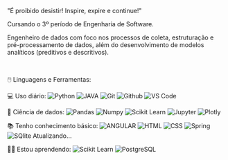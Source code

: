 "É proibido desistir! Inspire, expire e continue!" 

Cursando o 3º período de Engenharia de Software. 

Engenheiro de dados com foco nos processos de coleta, estruturação e pré-processamento de dados, além do desenvolvimento de modelos analíticos (preditivos e descritivos).







<br>

  🖱️ Linguagens e Ferramentas:

  💻 Uso diário:
 ![Python](https://img.shields.io/badge/Python-3776AB?style=for-the-badge&logo=python&logoColor=white)
 ![JAVA](https://img.shields.io/badge/Java-ED8B00?style=for-the-badge&logo=java&logoColor=white)
 ![Git](https://img.shields.io/badge/-Git-black?style=flat-square&logo=Git)
 ![Github](https://img.shields.io/badge/-Github-black?style=flat-square&logo=Github)
 ![VS Code](https://img.shields.io/badge/-VS%20Code-black?style=flat-square&logo=visual-studio-code)
 
  🎲 Ciência de dados:
 ![Pandas](https://img.shields.io/badge/-Pandas-black?style=flat-square&logo=Pandas)
 ![Numpy](https://img.shields.io/badge/-Numpy-black?style=flat-square&logo=Numpy)
 ![Scikit Learn](https://img.shields.io/badge/-Scikit%20Learn-black?style=flat-square&logo=scikit-learn)
 ![Jupyter](https://img.shields.io/badge/-Jupyter-black?style=flat-square&logo=Jupyter)
 ![Plotly](https://img.shields.io/badge/-Plotly-black?style=flat-square&logo=Plotly)

 
  📚 Tenho conhecimento básico:
  ![ANGULAR](https://img.shields.io/badge/Angular-DD0031?style=for-the-badge&logo=angular&logoColor=white)
 ![HTML](https://img.shields.io/badge/HTML5-E34F26?style=for-the-badge&logo=html5&logoColor=white)
 ![CSS](https://img.shields.io/badge/CSS3-1572B6?style=for-the-badge&logo=css3&logoColor=white)
 ![Spring](https://img.shields.io/badge/Spring-6DB33F?style=for-the-badge&logo=spring&logoColor=white)
 ![SQlite](https://img.shields.io/badge/SQLite-07405E?style=for-the-badge&logo=sqlite&logoColor=white)
Atualizando...
 
  👍🏽 Estou aprendendo:
 ![Scikit Learn](https://img.shields.io/badge/-Scikit%20Learn-black?style=flat-square&logo=scikit-learn)
 ![PostgreSQL](https://img.shields.io/badge/-PostgreSQL-black?style=flat-square&logo=PostgreSQL)


